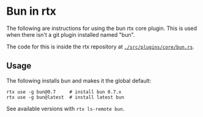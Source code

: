 # Bun in rtx

The following are instructions for using the bun rtx core plugin. This is used when there isn't a
git plugin installed named "bun".

The code for this is inside the rtx repository at
[`./src/plugins/core/bun.rs`](https://github.com/jdx/rtx/blob/main/src/plugins/core/bun.rs).

## Usage

The following installs bun and makes it the global default:

```sh-session
rtx use -g bun@0.7     # install bun 0.7.x
rtx use -g bun@latest  # install latest bun
```

See available versions with `rtx ls-remote bun`.
